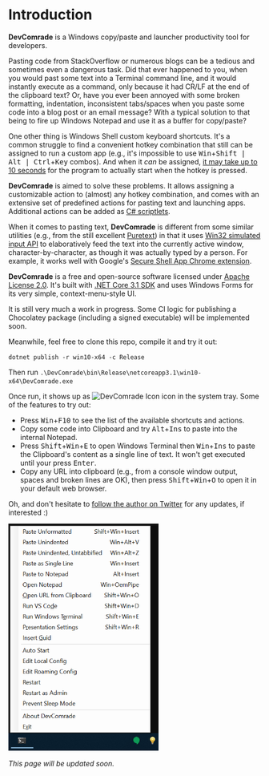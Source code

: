 # Introduction 
**DevComrade** is a Windows copy/paste and launcher productivity tool for developers. 

Pasting code from StackOverflow or numerous blogs can be a tedious and sometimes even a dangerous task. Did that ever happened to you, when you would past some text into a Terminal command line, and it would instantly execute as a command, only because it had CR/LF at the end of the clipboard text? Or, have you ever been annoyed with some broken formatting, indentation, inconsistent tabs/spaces when you paste some code into a blog post or an email message? With a typical solution to that being to fire up Windows Notepad and use it as a buffer for copy/paste?

One other thing is Windows Shell custom keyboard shortcuts. It's a common struggle to find a convenient hotkey combination that still can be assigned to run a custom app (e.g., it's impossible to use <kbd>Win</kbd>+<kbd>Shift | Alt | Ctrl</kbd>+<kbd>Key</kbd> combos). And when it *can* be assigned, [it may take up to 10 seconds](https://superuser.com/q/426947/246232) for the program to actually start when the hotkey is pressed. 

**DevComrade** is aimed to solve these problems. It allows assigning a customizable action to (almost) any hotkey combination, and comes with an extensive set of predefined actions for pasting text and launching apps. Additional actions can be added as [C# scriptlets](https://github.com/dotnet/roslyn/wiki/Scripting-API-Samples).

When it comes to pasting text, **DevComrade** is different from some similar utilities (e.g., from the still excellent [Puretext](https://stevemiller.net/puretext/)) in that it uses [Win32 simulated input API](https://docs.microsoft.com/en-us/windows/win32/api/winuser/nf-winuser-sendinput) to elaboratively feed the text into the currently active window, character-by-character, as though it was actually typed by a person. For example, it works well with Google's [Secure Shell App Chrome extension](https://chrome.google.com/webstore/detail/secure-shell-app/pnhechapfaindjhompbnflcldabbghjo?hl=en). 

**DevComrade** is a free and open-source software licensed under [Apache License 2.0](https://www.apache.org/licenses/LICENSE-2.0). It's built with [.NET Core 3.1 SDK](https://dotnet.microsoft.com/download/dotnet-core/thank-you/sdk-3.1.302-windows-x64-installer) and uses Windows Forms for its very simple, context-menu-style UI. 

It is still very much a work in progress. Some CI logic for publishing a Chocolatey package (including a signed executable) will be implemented soon. 

Meanwhile, feel free to clone this repo, compile it and try it out:

```
dotnet publish -r win10-x64 -c Release
```
Then run `.\DevComrade\bin\Release\netcoreapp3.1\win10-x64\DevComrade.exe`

Once run, it shows up as <img src="./Art/BulbIcon.ico" alt="DevComrade Icon" height="16"/> icon in the system tray. Some of the features to try out:

- Press <kbd>Win</kbd>+<kbd>F10</kbd> to see the list of the available shortcuts and actions.
- Copy some code into Clipboard and try <kbd>Alt</kbd>+<kbd>Ins</kbd> to paste into the internal Notepad. 
- Press <kbd>Shift</kbd>+<kbd>Win</kbd>+<kbd>E</kbd> to open Windows Terminal then <kbd>Win</kbd>+<kbd>Ins</kbd> to paste the Clipboard's content as a single line of text. It won't get executed until your press <kbd>Enter</kbd>.
- Copy any URL into clipboard (e.g., from a console window output, spaces and broken lines are OK), then press <kbd>Shift</kbd>+<kbd>Win</kbd>+<kbd>O</kbd> to open it in your default web browser.

Oh, and don't hesitate to [follow the author on Twitter](https://twitter.com/noseratio) for any updates, if interested :)

<img src="./Art/menu.png" alt="DevComrade Win+F10 Menu" width="300"/>

*This page will be updated soon.*

<!---
# Getting Started
TODO: See above, Guide users through getting your code up and running on their own system. In this section you can talk about:
1.	Installation process
2.	Software dependencies
3.	Latest releases
4.	API references

# Build and Test
TODO: Describe and show how to build your code and run the tests. 

# Contribute
TODO: Explain how other users and developers can contribute to make your code better. 

If you want to learn more about creating good readme files then refer the following [guidelines](https://docs.microsoft.com/en-us/azure/devops/repos/git/create-a-readme?view=azure-devops). You can also seek inspiration from the below readme files:
- [ASP.NET Core](https://github.com/aspnet/Home)
- [Visual Studio Code](https://github.com/Microsoft/vscode)
- [Chakra Core](https://github.com/Microsoft/ChakraCore)

--> 